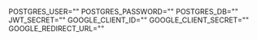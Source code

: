 POSTGRES_USER=""
POSTGRES_PASSWORD=""
POSTGRES_DB=""
JWT_SECRET=""
GOOGLE_CLIENT_ID=""
GOOGLE_CLIENT_SECRET=""
GOOGLE_REDIRECT_URL=""
